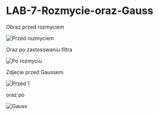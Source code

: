 # LAB-7-Rozmycie-oraz-Gauss

Obraz przed rozmyciem


![Przed rozmyciem](https://user-images.githubusercontent.com/80647495/122532985-5a27fb80-d021-11eb-9f03-6d30bff95994.png)




Oraz po zastosowaniu filtra


![Po rozmyciu](https://user-images.githubusercontent.com/80647495/122533000-5e541900-d021-11eb-8ef0-bbf4c1732027.png)


Zdjecie przed Gaussem


![Przed 1](https://user-images.githubusercontent.com/80647495/122530865-3b286a00-d01f-11eb-9441-acb622a2bed4.png)



oraz po


![Gauss](https://user-images.githubusercontent.com/80647495/122530883-41b6e180-d01f-11eb-812e-531401989485.png)


